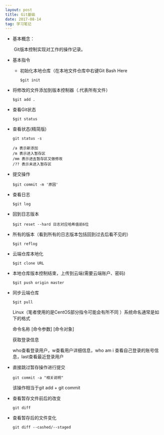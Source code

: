 ```yaml
---
layout: post
title: Git基础
date: 2017-08-14
tag: 学习笔记
---
```


- 基本概念：

  ​     Git版本控制实现对工作的操作记录。

- 基本指令

  - 初始化本地仓库（在本地文件仓库中右键Git Bash Here

    ```
    $git init
    ```


-   将修改的文件添加到版本控制器（.代表所有文件）

    ```
    $git add .
    ```

- 查看Git状态

    ```
    $git status
    ```
- 查看状态(精简版)
	
	```
	git status -s

	/a 表示新添加
	/m 表示进入暂存区
	/mm 表示进去暂存区又做修改
	/?? 表示未进入暂存区

	```


- 提交操作

    ```
    $git commit -m '原因'
    ```

- 查看日志

    ```
    $git log
    ```

- 回到日志版本

    ```
    $git reset --hard 日志对应哈希值前6位
    ```

- 所有的版本（看到所有的日志版本包括回到过去后看不见的）

    ```
    $git reflog
    ```

- 云端仓库本地化

    ```
    $git clone URL
    ```

- 本地仓库版本控制结束，上传到云端(需要云端账户、密码)

    ```
    $git push origin master 
    ```

- 同步云端仓库

    ```
    $git pull
    ```
    Linux（笔者使用的是CentOS部分指令可能会有所不同 ）系统命名通常是如下的格式

    命令名称 [命令参数] [命令对象]

    获取登录信息

    who查看登录用户，w查看用户详细信息，who am i 查看自己登录的账号信息，last查看最近登录用户

- 直接跳过暂存操作进行提交

	```
	git commit -a "相关说明"
	```
	该操作相当于git add + git commit

- 查看暂存文件前后的改变

	```
	git diff
	```
- 查看暂存后的文件变化

	```
	git diff --cashed/--staged

	```

